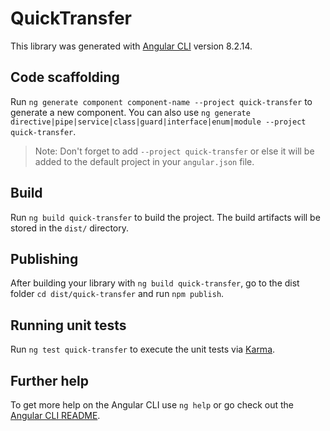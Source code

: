 # QuickTransfer

This library was generated with [Angular CLI](https://github.com/angular/angular-cli) version 8.2.14.

## Code scaffolding

Run `ng generate component component-name --project quick-transfer` to generate a new component. You can also use `ng generate directive|pipe|service|class|guard|interface|enum|module --project quick-transfer`.
> Note: Don't forget to add `--project quick-transfer` or else it will be added to the default project in your `angular.json` file. 

## Build

Run `ng build quick-transfer` to build the project. The build artifacts will be stored in the `dist/` directory.

## Publishing

After building your library with `ng build quick-transfer`, go to the dist folder `cd dist/quick-transfer` and run `npm publish`.

## Running unit tests

Run `ng test quick-transfer` to execute the unit tests via [Karma](https://karma-runner.github.io).

## Further help

To get more help on the Angular CLI use `ng help` or go check out the [Angular CLI README](https://github.com/angular/angular-cli/blob/master/README.md).
